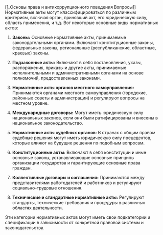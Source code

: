 [[_Основы права и антикоррупционного поведения Вопросы]]
Нормативные акты могут классифицироваться по различным критериям, включая орган, принявший акт, его юридическую силу, область применения, и т.д. Вот некоторые основные виды нормативных актов:

1. **Законы:** Основные нормативные акты, принимаемые законодательными органами. Включают конституционные законы, федеральные законы, региональные (республиканские, областные, краевые) законы.

2. **Подзаконные акты:** Включают в себя постановления, указы, распоряжения, приказы и другие акты, принимаемые исполнительными и административными органами на основе полномочий, предоставленных законами.

3. **Нормативные акты органов местного самоуправления:** Принимаются органами местного самоуправления (городские, районные советы и администрации) и регулируют вопросы на местном уровне.

4. **Международные договоры:** Могут иметь юридическую силу национальных законов, если они были ратифицированы и внесены в национальное законодательство.

5. **Нормативные акты судебных органов:** В странах с общим правом судебные решения могут иметь юридическую силу прецедентов, которые влияют на будущие решения по подобным вопросам.

6. **Конституционные акты:** Включают в себя конституции и иные основные законы, устанавливающие основные принципы организации государства и гарантирующие основные права граждан.

7. **Коллективные договоры и соглашения:** Принимаются между представителями работодателей и работников и регулируют социально-трудовые отношения.

8. **Технические и стандартные нормативные акты:** Регулируют стандарты, технические требования и процедуры в различных областях деятельности.

Эти категории нормативных актов могут иметь свои подкатегории и спецификации в зависимости от конкретной правовой системы и законодательства.